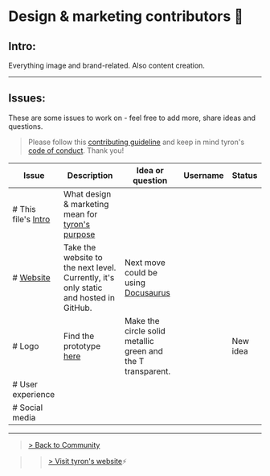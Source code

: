 # Design & marketing contributors :high_brightness:
## Intro:
Everything image and brand-related. Also content creation.

---
## Issues:
These are some issues to work on - feel free to add more, share ideas and questions.

> Please follow this [contributing guideline](https://github.com/tyronNetwork/tyron/blob/master/CONTRIBUTING.md) and keep in mind tyron's [code of conduct](https://github.com/tyronNetwork/tyron/blob/master/CODE_OF_CONDUCT.md). Thank you!

| Issue | Description | Idea or question | Username | Status |
|---|---|---|---|---|
|# This file's [Intro](#intro) | What design & marketing mean for [tyron's purpose](https://www.tyron.network/#the-purpose-of-tyron)|
|# [Website](https://www.tyron.network/) | Take the website to the next level. Currently, it's only static and hosted in GitHub. | Next move could be using [Docusaurus](https://docusaurus.io/)|
|# Logo | Find the prototype [here](https://github.com/julioCabDu/tyron/tree/master/images) | Make the circle solid metallic green and the T transparent.| | New idea |
|# User experience |
|# Social media |

---

> <a href="/community"> > Back to Community </a>

>> [> Visit tyron's website](https://www.tyron.network/):zap:
